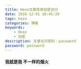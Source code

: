 ```yaml
---
title: Hexo文章简单加密访问
date: 2016-12-01 10:45:29
tags: hexo
categories: 博客
keywords:
    - Hexo
    - 加密
description: 文章访问密码：password
password: password
---
```


#### 我就是我 不一样的烟火
